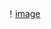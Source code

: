 
！[image](https://github.com/tbtbljj/study/blob/master/linux%E7%B3%BB%E7%BB%9F%E6%96%87%E4%BB%B6%E7%B3%BB%E7%BB%9F%E7%BB%93%E6%9E%84.png) 
